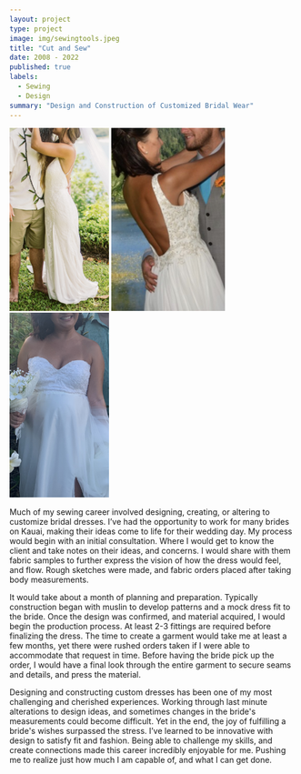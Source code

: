 ```yaml
---
layout: project
type: project
image: img/sewingtools.jpeg
title: "Cut and Sew"
date: 2008 - 2022
published: true
labels:
  - Sewing
  - Design
summary: "Design and Construction of Customized Bridal Wear"
---
```

<div class="text-center p-4">
  <img width="175px" 
       src="../img/candj.JPG" 
       class="img-thumbnail" >
  <img width="200px" 
       src="../img/tiare.jpeg" 
       class="img-thumbnail" >
   <img width="175px" 
       src="../img/kilauea.JPG" 
       class="img-thumbnail" >

</div>

Much of my sewing career involved designing, creating, or altering to customize bridal dresses. I’ve had the opportunity to work for
many brides on Kauai, making their ideas come to life for their wedding day. My process would begin with an initial consultation.
Where I would get to know the client and take notes on their ideas, and concerns. I would share with them fabric samples to further
express the vision of how the dress would feel, and flow. Rough sketches were made, and fabric orders placed after taking body
measurements. 

It would take about a month of planning and preparation. Typically construction began with muslin to develop patterns and a mock
dress fit to the bride. Once the design was confirmed, and material acquired, I would begin the production process. At least 2-3
fittings are required before finalizing the dress. The time to create a garment would take me at least a few months, yet there were
rushed orders taken if I were able to accommodate that request in time. Before having the bride pick up the order, I would have a
final look through the entire garment to secure seams and details, and press the material.
 
Designing and constructing custom dresses has been one of my most challenging and cherished experiences. Working through last minute
alterations to design ideas, and sometimes changes in the bride's measurements could become difficult. Yet in the end, the joy of
fulfilling a bride's wishes surpassed the stress. I’ve learned to be innovative with design to satisfy fit and fashion. Being able
to challenge my skills, and create connections made this career incredibly enjoyable for me. Pushing me to realize just how much I
am capable of, and what I can get done.
